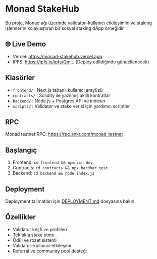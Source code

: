 # Monad StakeHub

Bu proje, Monad ağı üzerinde validator–kullanıcı etkileşimini ve staking işlemlerini kolaylaştıran bir sosyal staking dApp örneğidir.

## 🌐 Live Demo
* Vercel: https://monad-stakehub.vercel.app
* IPFS: https://ipfs.io/ipfs/Qm... (Deploy edildiğinde güncellenecek)

## Klasörler
- `frontend/` : Next.js tabanlı kullanıcı arayüzü
- `contracts/` : Solidity ile yazılmış akıllı kontratlar
- `backend/` : Node.js + Postgres API ve indexer
- `scripts/` : Validator ve stake verisi için yardımcı scriptler

## RPC
Monad testnet RPC: https://rpc.ankr.com/monad_testnet

## Başlangıç
1. Frontend: `cd frontend && npm run dev`
2. Contracts: `cd contracts && npx hardhat test`
3. Backend: `cd backend && node index.js`

## Deployment
Deployment talimatları için [DEPLOYMENT.md](DEPLOYMENT.md) dosyasına bakın.

## Özellikler
- Validator keşfi ve profilleri
- Tek tıkla stake etme
- Ödül ve rozet sistemi
- Validator–kullanıcı etkileşimi
- Referral ve community pool desteği
